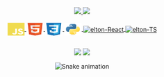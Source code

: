 <div align="center">
  <a href="https://github.com/diegosntts">
  <img height="180em" src="https://github-readme-stats.vercel.app/api?username=diegosntts&show_icons=true&theme=dark&include_all_commits=true&count_private=true%22"/>
  <img height="180em" src="https://github-readme-stats.vercel.app/api/top-langs/?username=diegosntts&layout=compact&langs_count=16&theme=dark"/>
</div>
<div align="center"><br>
  <img align="center" alt="elton-Js" height="30" width="40" src="https://raw.githubusercontent.com/devicons/devicon/master/icons/javascript/javascript-plain.svg">
  <img align="center" alt="elton-HTML" height="30" width="40" src="https://raw.githubusercontent.com/devicons/devicon/master/icons/html5/html5-original.svg">
  <img align="center" alt="elton-CSS" height="30" width="40" src="https://raw.githubusercontent.com/devicons/devicon/master/icons/css3/css3-original.svg">
  <img align="center" alt="elton-Python" height="30" width="40" src="https://raw.githubusercontent.com/devicons/devicon/master/icons/python/python-original.svg">
  <img align="center" alt="elton-React" height="30" width="40" src="https://cdn.jsdelivr.net/gh/devicons/devicon/icons/react/react-original.svg" />
  <img align="center" alt="elton-TS" height="30" width="40" src="https://cdn.jsdelivr.net/gh/devicons/devicon/icons/typescript/typescript-original.svg" />
</div>
  
  ##
<div align="center">
<a href="www.instagram.com/thediego_st/" target="_blank"><img src="https://img.shields.io/badge/-Instagram-%23E4405F?style=for-the-badge&logo=instagram&logoColor=white" target="_blank"></a>
<a href="https://www.linkedin.com/in/diego-sousa-958538158/" target="_blank"><img src="https://img.shields.io/badge/-LinkedIn-%230077B5?style=for-the-badge&logo=linkedin&logoColor=white" target="_blank"></a> 
  
  ![Snake animation](https://github.com/diegosntts/diegosntts/blob/output/github-contribution-grid-snake.svg)
 
</div>
